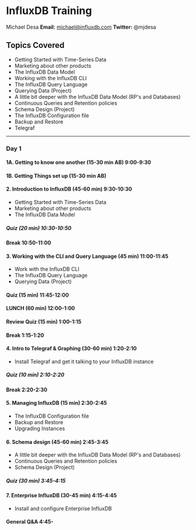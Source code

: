 # InfluxDB Training

Michael Desa
**Email:** michael@influxdb.com
**Twitter:** @mjdesa


## Topics Covered

* Getting Started with Time-Series Data
* Marketing about other products
* The InfluxDB Data Model
* Working with the InfluxDB CLI
* The InfluxDB Query Language
* Querying Data (Project)
* A little bit deeper with the InfluxDB Data Model (RP's and Databases)
* Continuous Queries and Retention policies
* Schema Design (Project)
* The InfluxDB Configuration file
* Backup and Restore
* Telegraf

--------------------------------------------------------------------------------

### Day 1

#### 1A. Getting to know one another (15-30 min AB) 9:00-9:30
#### 1B. Getting Things set up (15-30 min AB)

#### 2. Introduction to InfluxDB (45-60 min) 9:30-10:30

* Getting Started with Time-Series Data
* Marketing about other products
* The InfluxDB Data Model

##### Quiz (20 min) 10:30-10:50

#### Break 10:50-11:00

#### 3. Working with the CLI and Query Language (45 min) 11:00-11:45

* Work with the InfluxDB CLI
* The InfluxDB Query Language
* Querying Data (Project)

#### Quiz (15 min) 11:45-12:00

#### LUNCH (60 min) 12:00-1:00

#### Review Quiz (15 min) 1:00-1:15

#### Break 1:15-1:20

#### 4. Intro to Telegraf & Graphing (30-60 min) 1:20-2:10
* Install Telegraf and get it talking to your InfluxDB instance

##### Quiz (10 min) 2:10-2:20

#### Break 2:20-2:30

#### 5. Managing InfluxDB (15 min) 2:30-2:45
* The InfluxDB Configuration file
* Backup and Restore
* Upgrading Instances

#### 6. Schema design (45-60 min) 2:45-3:45
* A little bit deeper with the InfluxDB Data Model (RP's and Databases)
* Continuous Queries and Retention policies
* Schema Design (Project)

##### Quiz (30 min) 3:45-4:15

#### 7. Enterprise InfluxDB (30-45 min) 4:15-4:45
* Install and configure Enterprise InfluxDB

#### General Q&A 4:45-
